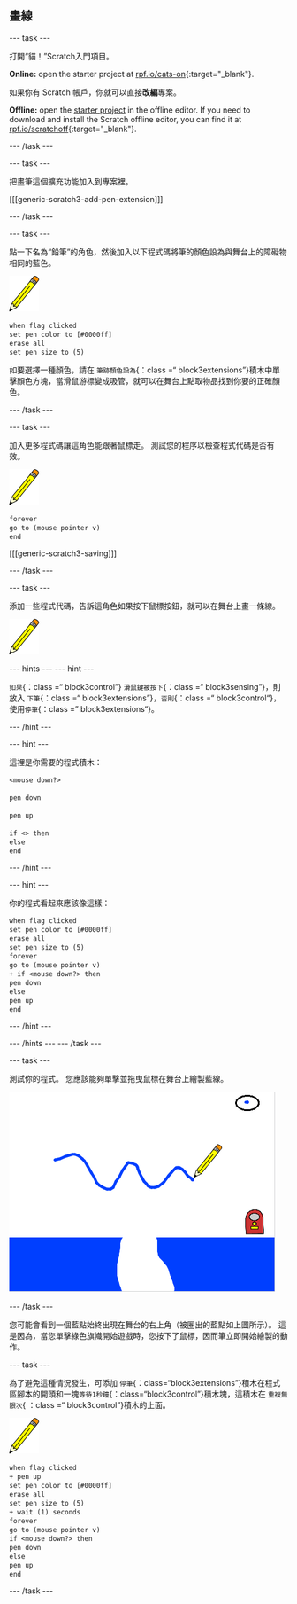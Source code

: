 ## 畫線

\--- task \---

打開“貓！”Scratch入門項目。

**Online:** open the starter project at [rpf.io/cats-on](https://rpf.io/cats-on){:target="_blank"}.

如果你有 Scratch 帳戶，你就可以直接**改編**專案。

**Offline:** open the [starter project](https://rpf.io/p/en/cats-go) in the offline editor. If you need to download and install the Scratch offline editor, you can find it at [rpf.io/scratchoff](https://rpf.io/scratchoff){:target="_blank"}.

\--- /task \---

\--- task \---

把畫筆這個擴充功能加入到專案裡。

[[[generic-scratch3-add-pen-extension]]]

\--- /task \---

\--- task \---

點一下名為“鉛筆”的角色，然後加入以下程式碼將筆的顏色設為與舞台上的障礙物相同的藍色。

![筆角色](images/pen-sprite.png)

```blocks3
when flag clicked
set pen color to [#0000ff]
erase all
set pen size to (5)
```

如要選擇一種顏色，請在 `筆跡顏色設為`{：class =“ block3extensions”}積木中單擊顏色方塊，當滑鼠游標變成吸管，就可以在舞台上點取物品找到你要的正確顏色。

\--- /task \---

\--- task \---

加入更多程式碼讓這角色能跟著鼠標走。 測試您的程序以檢查程式代碼是否有效。

![筆角色](images/pen-sprite.png)

```blocks3
forever
go to (mouse pointer v)
end
```

[[[generic-scratch3-saving]]]

\--- /task \---

\--- task \---

添加一些程式代碼，告訴這角色如果按下鼠標按鈕，就可以在舞台上畫一條線。

![筆角色](images/pen-sprite.png)

\--- hints \--- \--- hint \---

`如果`{：class =“ block3control”} `滑鼠鍵被按下`{：class =“ block3sensing”}，則放入 `下筆`{：class =“ block3extensions”}，`否則`{：class =“ block3control“}，使用`停筆`{：class =” block3extensions“}。

\--- /hint \---

\--- hint \---

這裡是你需要的程式積木：

```blocks3
<mouse down?>

pen down

pen up

if <> then
else
end
```

\--- /hint \---

\--- hint \---

你的程式看起來應該像這樣：

```blocks3
when flag clicked
set pen color to [#0000ff]
erase all
set pen size to (5)
forever
go to (mouse pointer v)
+ if <mouse down?> then
pen down
else
pen up
end
```

\--- /hint \---

\--- /hints \--- \--- /task \---

\--- task \---

測試你的程式。 您應該能夠單擊並拖曳鼠標在舞台上繪製藍線。

![畫一條線](images/draw-a-line.png)

\--- /task \---

您可能會看到一個藍點始終出現在舞台的右上角（被圈出的藍點如上圖所示）。 這是因為，當您單擊綠色旗幟開始遊戲時，您按下了鼠標，因而筆立即開始繪製的動作。

\--- task \---

為了避免這種情況發生，可添加 `停筆`{：class=“block3extensions”}積木在程式區腳本的開頭和一塊`等待1秒鐘`{：class=“block3control”}積木塊，這積木在 `重複無限次`{ ：class =“ block3control”}積木的上面。

![筆角色](images/pen-sprite.png)

```blocks3
when flag clicked
+ pen up
set pen color to [#0000ff]
erase all
set pen size to (5)
+ wait (1) seconds
forever
go to (mouse pointer v)
if <mouse down?> then
pen down
else
pen up
end
```

\--- /task \---
